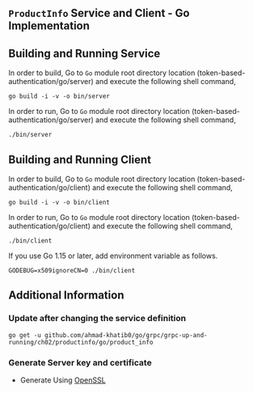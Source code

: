 ## ``ProductInfo`` Service and Client - Go Implementation

## Building and Running Service

In order to build, Go to ``Go`` module root directory location (token-based-authentication/go/server) and execute the following
 shell command,
```
go build -i -v -o bin/server
```

In order to run, Go to ``Go`` module root directory location (token-based-authentication/go/server) and execute the following
shell command,

```
./bin/server
```

## Building and Running Client   

In order to build, Go to ``Go`` module root directory location (token-based-authentication/go/client) and execute the following
 shell command,
```
go build -i -v -o bin/client
```

In order to run, Go to ``Go`` module root directory location (token-based-authentication/go/client) and execute the following
shell command,

```
./bin/client
```

If you use Go 1.15 or later, add environment variable as follows.

```
GODEBUG=x509ignoreCN=0 ./bin/client
```

## Additional Information

### Update after changing the service definition

```shell script 
go get -u github.com/ahmad-khatib0/go/grpc/grpc-up-and-running/ch02/productinfo/go/product_info
```

### Generate Server key and certificate

* Generate Using [OpenSSL](../certs/README.md)
